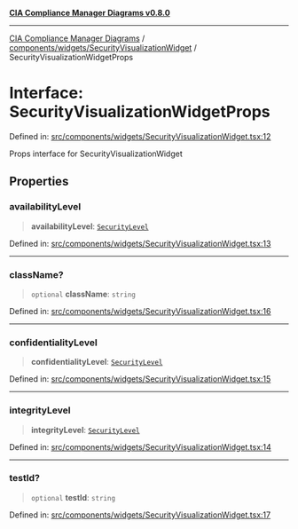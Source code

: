 [**CIA Compliance Manager Diagrams v0.8.0**](../../../../README.md)

***

[CIA Compliance Manager Diagrams](../../../../modules.md) / [components/widgets/SecurityVisualizationWidget](../README.md) / SecurityVisualizationWidgetProps

# Interface: SecurityVisualizationWidgetProps

Defined in: [src/components/widgets/SecurityVisualizationWidget.tsx:12](https://github.com/Hack23/cia-compliance-manager/blob/cb6149c89796a3270553cf52dea8f2c5b402dd17/src/components/widgets/SecurityVisualizationWidget.tsx#L12)

Props interface for SecurityVisualizationWidget

## Properties

### availabilityLevel

> **availabilityLevel**: [`SecurityLevel`](../../../../types/cia/type-aliases/SecurityLevel.md)

Defined in: [src/components/widgets/SecurityVisualizationWidget.tsx:13](https://github.com/Hack23/cia-compliance-manager/blob/cb6149c89796a3270553cf52dea8f2c5b402dd17/src/components/widgets/SecurityVisualizationWidget.tsx#L13)

***

### className?

> `optional` **className**: `string`

Defined in: [src/components/widgets/SecurityVisualizationWidget.tsx:16](https://github.com/Hack23/cia-compliance-manager/blob/cb6149c89796a3270553cf52dea8f2c5b402dd17/src/components/widgets/SecurityVisualizationWidget.tsx#L16)

***

### confidentialityLevel

> **confidentialityLevel**: [`SecurityLevel`](../../../../types/cia/type-aliases/SecurityLevel.md)

Defined in: [src/components/widgets/SecurityVisualizationWidget.tsx:15](https://github.com/Hack23/cia-compliance-manager/blob/cb6149c89796a3270553cf52dea8f2c5b402dd17/src/components/widgets/SecurityVisualizationWidget.tsx#L15)

***

### integrityLevel

> **integrityLevel**: [`SecurityLevel`](../../../../types/cia/type-aliases/SecurityLevel.md)

Defined in: [src/components/widgets/SecurityVisualizationWidget.tsx:14](https://github.com/Hack23/cia-compliance-manager/blob/cb6149c89796a3270553cf52dea8f2c5b402dd17/src/components/widgets/SecurityVisualizationWidget.tsx#L14)

***

### testId?

> `optional` **testId**: `string`

Defined in: [src/components/widgets/SecurityVisualizationWidget.tsx:17](https://github.com/Hack23/cia-compliance-manager/blob/cb6149c89796a3270553cf52dea8f2c5b402dd17/src/components/widgets/SecurityVisualizationWidget.tsx#L17)
